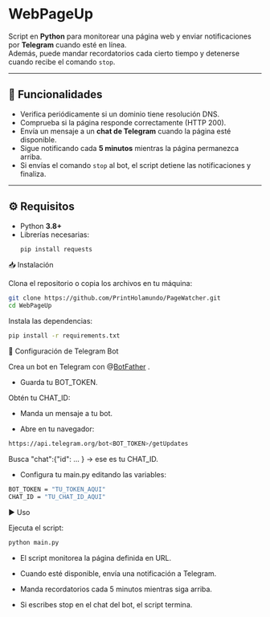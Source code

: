 # WebPageUp

Script en **Python** para monitorear una página web y enviar notificaciones por **Telegram** cuando esté en línea.  
Además, puede mandar recordatorios cada cierto tiempo y detenerse cuando recibe el comando `stop`.

---

## 🚀 Funcionalidades

- Verifica periódicamente si un dominio tiene resolución DNS.  
- Comprueba si la página responde correctamente (HTTP 200).  
- Envía un mensaje a un **chat de Telegram** cuando la página esté disponible.  
- Sigue notificando cada **5 minutos** mientras la página permanezca arriba.  
- Si envías el comando `stop` al bot, el script detiene las notificaciones y finaliza.  

---

## ⚙️ Requisitos

- Python **3.8+**  
- Librerías necesarias:  
  ```bash
  pip install requests

📥 Instalación

Clona el repositorio o copia los archivos en tu máquina:

```bash
git clone https://github.com/PrintHolamundo/PageWatcher.git
cd WebPageUp
```
Instala las dependencias:
```bash
pip install -r requirements.txt
```

🤖 Configuración de Telegram Bot

Crea un bot en Telegram con @[BotFather](https://t.me/botfather)
.

- Guarda tu BOT_TOKEN.

Obtén tu CHAT_ID:

- Manda un mensaje a tu bot.

- Abre en tu navegador:
```bash
https://api.telegram.org/bot<BOT_TOKEN>/getUpdates
```
Busca "chat":{"id": ... } → ese es tu CHAT_ID.

- Configura tu main.py editando las variables:
```bash
BOT_TOKEN = "TU_TOKEN_AQUI"
CHAT_ID = "TU_CHAT_ID_AQUI"
```
▶️ Uso

Ejecuta el script:
```bash
python main.py
```
- El script monitorea la página definida en URL.

- Cuando esté disponible, envía una notificación a Telegram.

- Manda recordatorios cada 5 minutos mientras siga arriba.

- Si escribes stop en el chat del bot, el script termina.


